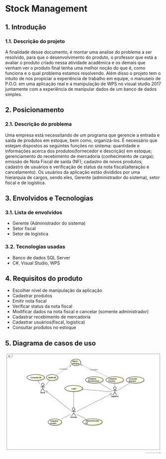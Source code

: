 # Stock Management

## 1. Introdução

### 1.1. Descrição do projeto

A finalidade desse documento, é montar uma analise do problema a ser resolvido, para que o desenvolvimento do
produto, o professor que está a avaliar o produto criado nessa atividade acadêmica e os demais que venham ver o produto final tenha uma melhor noção do que é, como funciona e o qual problema estamos resolvendo. Além disso o projeto tem o intuito de nos propiciar a experiência de trabalho em equipe, o manuseio de P.O.O. em uma aplicação real e a manipulação de WPS no visual studio 2017 juntamente com a experiência de manipular dados de um banco de dados simples.

## 2. Posicionamento

### 2.1. Descrição do problema

Uma empresa está necessitando de um programa que gerencie a entrada e saída de produtos em estoque, bem como, organizá-los. É necessário que estejam dispostos as seguintes funções no sistema: quantidade e informações acerca dos produtos(fornecedor e descrição) em estoque; gerenciamento do recebimento de mercadoria (conhecimento de carga); emissão de Nota Fiscal de saída (NF); cadastro de novos produtos; cadastro de usuários e verificação de status da nota fiscal(alteração e cancelamento). Os usuários da aplicação estão divididos por uma hierarquia de cargos, sendo eles, Gerente (administrador do sistema), setor fiscal e de logística.

## 3. Envolvidos e Tecnologias

### 3.1. Lista de envolvidos

* Gerente (Administrador do sistema)
* Setor fiscal
* Setor de logística

### 3.2. Tecnologias usadas

* Banco de dados SQL Server
* C#, Visual Studio, WPS

## 4. Requisitos do produto

* Escolher nível de manipulação da aplicação
* Cadastrar produtos
* Emitir nota fiscal
* Verificar status da nota fiscal
* Modificar dados na nota fiscal e cancelar (somente administrador)
* Cadastrar recebimento de mercadoria
* Cadastrar usuários(fiscal, logística)
* Consultar produtos no estoque

## 5. Diagrama de casos de uso

![Diagrama-casos-de-uso](Documents/img/diagrama-casos-de-uso.png)
